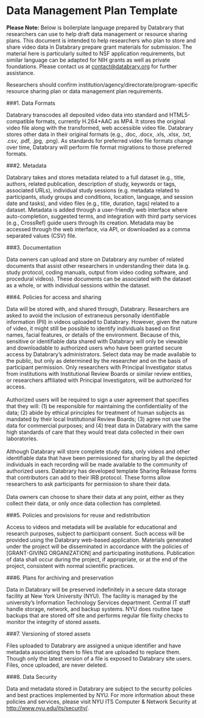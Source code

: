 # Data Management Plan Template 

**Please Note:** Below is boilerplate language prepared by Databrary that researchers can use to help draft data management or resource sharing plans. This document is intended to help researchers who plan to store and share video data in Databrary prepare grant materials for submission. The material here is particularly suited to NSF application requirements, but similar language can be adapted for NIH grants as well as private foundations. Please contact us at contact@databrary.org for further assistance.

Researchers should confirm institution/agency/directorate/program-specific resource sharing plan or data management plan requirements.

###1. Data Formats

Databrary transcodes all deposited video data into standard and HTML5-compatible formats, currently H.264+AAC as MP4. It stores the original video file along with the transformed, web accessible video file. Databrary stores other data in their original formats (e.g., .doc, .docx, .xls, .xlsx, .txt, .csv, .pdf, .jpg, .png). As standards for preferred video file formats change over time, Databrary will perform file format migrations to those preferred formats.

###2. Metadata

Databrary takes and stores metadata related to a full dataset (e.g., title, authors, related publication, description of study, keywords or tags, associated URLs), individual study sessions (e.g. metadata related to participants, study groups and conditions, location, language, and session date and tasks), and video files (e.g., title, duration, tags) related to a dataset. Metadata is added through a user-friendly web interface where auto-completion, suggested terms, and integration with third party services (e.g., CrossRef) guide users through its creation. Metadata may be accessed through the web interface, via API, or downloaded as a comma separated values (CSV) file.

###3. Documentation

Data owners can upload and store on Databrary any number of related documents that assist other researchers in understanding their data (e.g. study protocol, coding manuals, output from video coding software, and procedural videos). These documents can be associated with the dataset as a whole, or with individual sessions within the dataset.

###4. Policies for access and sharing

Data will be stored with, and shared through, Databrary. Researchers are asked to avoid the inclusion of extraneous personally identifiable information (PII) in videos uploaded to Databrary. However, given the nature of video, it might still be possible to identify individuals based on first names, facial features, or details of the environment. Because of this, sensitive or identifiable data shared with Databrary will only be viewable and downloadable to authorized users who have been granted secure access by Databrary’s administrators. Select data may be made available to the public, but only as determined by the researcher and on the basis of participant permission. Only researchers with Principal Investigator status from institutions with Institutional Review Boards or similar review entities, or researchers affiliated with Principal Investigators, will be authorized for access. <br/><br/>
Authorized users will be required to sign a user agreement that specifies that they will: (1) be responsible for maintaining the confidentiality of the data; (2) abide by ethical principles for treatment of human subjects as mandated by their local Institutional Review Boards; (3) agree not use the data for commercial purposes; and (4) treat data in Databrary with the same high standards of care that they would treat data collected in their own laboratories. <br/><br/>
Although Databrary will store complete study data, only videos and other identifiable data that have been permissioned for sharing by all the depicted individuals in each recording will be made available to the community of authorized users. Databrary has developed template Sharing Release forms that contributors can add to their IRB protocol. These forms allow researchers to ask participants for permission to share their data. <br/><br/>
Data owners can choose to share their data at any point, either as they collect their data, or only once data collection has completed.

###5. Policies and provisions for reuse and redistribution

Access to videos and metadata will be available for educational and research purposes, subject to participant consent. Such access will be provided using the Databrary web-based application. Materials generated under the project will be disseminated in accordance with the policies of [GRANT-GIVING ORGANIZATION] and participating institutions. Publication of data shall occur during the project, if appropriate, or at the end of the project, consistent with normal scientific practices.

###6. Plans for archiving and preservation

Data in Databrary will be preserved indefinitely in a secure data storage facility at New York University (NYU). The facility is managed by the university’s Information Technology Services department. Central IT staff handle storage, network, and backup systems. NYU does routine tape backups that are stored off site and performs regular file fixity checks to monitor the integrity of stored assets.

###7. Versioning of stored assets

Files uploaded to Databrary are assigned a unique identifier and have metadata associating them to files that are uploaded to replace them. Though only the latest version of a file is exposed to Databrary site users. Files, once uploaded, are never deleted.

###8. Data Security 

Data and metadata stored in Databrary are subject to the security policies and best practices implemented by NYU. For more information about these policies and services, please visit NYU ITS Computer & Network Security at http://www.nyu.edu/its/security/.
